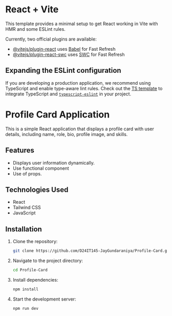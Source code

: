 # React + Vite

This template provides a minimal setup to get React working in Vite with HMR and some ESLint rules.

Currently, two official plugins are available:

- [@vitejs/plugin-react](https://github.com/vitejs/vite-plugin-react/blob/main/packages/plugin-react/README.md) uses [Babel](https://babeljs.io/) for Fast Refresh
- [@vitejs/plugin-react-swc](https://github.com/vitejs/vite-plugin-react-swc) uses [SWC](https://swc.rs/) for Fast Refresh

## Expanding the ESLint configuration

If you are developing a production application, we recommend using TypeScript and enable type-aware lint rules. Check out the [TS template](https://github.com/vitejs/vite/tree/main/packages/create-vite/template-react-ts) to integrate TypeScript and [`typescript-eslint`](https://typescript-eslint.io) in your project.

# Profile Card Application

This is a simple React application that displays a profile card with user details, including name, role, bio, profile image, and skills.

## Features
- Displays user information dynamically.
- Use functional component
- Use of props.

## Technologies Used
- React
- Tailwind CSS
- JavaScript

## Installation

1. Clone the repository:
   ```sh
   git clone https://github.com/D24IT145-JayGundaraniya/Profile-Card.git
   ```

2. Navigate to the project directory:
   ```sh
   cd Profile-Card
   ```

3. Install dependencies:
   ```sh
   npm install
   ```

4. Start the development server:
   ```sh
   npm run dev
   ```
